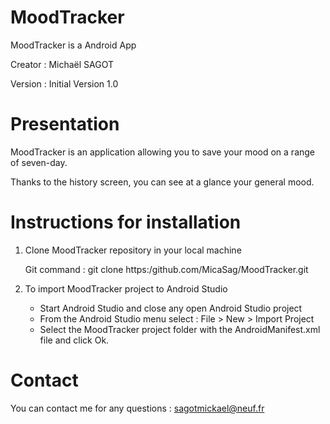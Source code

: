 # MoodTracker

MoodTracker is a Android App

Creator : Michaël SAGOT 

Version : Initial Version 1.0


# Presentation

MoodTracker is an application allowing you to save your mood on a range of seven-day.

Thanks to the history screen, you can see at a glance your general mood.
 


# Instructions for installation


1. Clone MoodTracker repository in your local machine

    Git command : git clone https:/github.com/MicaSag/MoodTracker.git


2. To import MoodTracker project to Android Studio 

	* Start Android Studio and close any open Android Studio project
	* From the Android Studio menu select : File > New > Import Project
	* Select the MoodTracker project folder with the AndroidManifest.xml file and click Ok. 



# Contact

You can contact me for any questions : sagotmickael@neuf.fr

